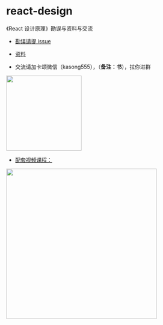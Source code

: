 # react-design

《React 设计原理》勘误与资料与交流

- [勘误请提 issue](https://github.com/BetaSu/react-design/issues)

- [资料](./data.md)

- 交流请加卡颂微信（kasong555），（**备注：书**），拉你进群

<image width="200" src="https://user-images.githubusercontent.com/15828041/199389833-e392507a-9125-4f44-97b8-dc9872b8fb50.png"/>

- [配套视频课程：](https://qux.xet.tech/s/3N0RM)

<image width="400" src="https://user-images.githubusercontent.com/15828041/210295659-dab49470-340d-4e87-8bfc-f785bc22a554.jpg"/>
